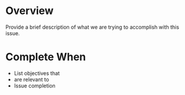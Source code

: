 # Overview
Provide a brief description of what we are trying to accomplish with this issue.
# Complete When
* List objectives that
* are relevant to
* Issue completion

